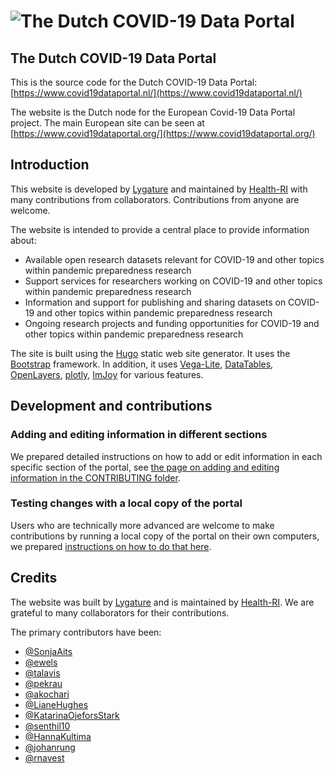 # ![The Dutch COVID-19 Data Portal](static/img/logos/national_portals/dutch_portal.svg)

## The Dutch COVID-19 Data Portal

This is the source code for the Dutch COVID-19 Data Portal:
[https://www.covid19dataportal.nl/](https://www.covid19dataportal.nl/)

The website is the Dutch node for the European Covid-19 Data Portal project.
The main European site can be seen at [https://www.covid19dataportal.org/](https://www.covid19dataportal.org/)

## Introduction

This website is developed by [Lygature](https://www.lygature.org/) and maintained by [Health-RI](https://www.health-ri.nl/) with many contributions from collaborators. Contributions from anyone are welcome.

The website is intended to provide a central place to provide information about:

- Available open research datasets relevant for COVID-19 and other topics within pandemic preparedness research
- Support services for researchers working on COVID-19 and other topics within pandemic preparedness research
- Information and support for publishing and sharing datasets on COVID-19 and other topics within pandemic preparedness research
- Ongoing research projects and funding opportunities for COVID-19 and other topics within pandemic preparedness research

The site is built using the [Hugo](https://gohugo.io/) static web site generator.
It uses the [Bootstrap](https://getbootstrap.com/) framework. In addition, it uses [Vega-Lite](https://vega.github.io/vega-lite/), [DataTables](https://datatables.net/), [OpenLayers](https://openlayers.org/), [plotly](https://plotly.com/), [ImJoy](https://imjoy.io/) for various features.

## Development and contributions

### Adding and editing information in different sections

We prepared detailed instructions on how to add or edit information in each specific section of the portal, see [the page on adding and editing information in the CONTRIBUTING folder](https://github.com/ScilifelabDataCentre/covid-portal/blob/develop/CONTRIBUTING/adding_editing_information.md).

### Testing changes with a local copy of the portal

Users who are technically more advanced are welcome to make contributions by running a local copy of the portal on their own computers, we prepared [instructions on how to do that here](https://github.com/ScilifelabDataCentre/covid-portal/blob/develop/CONTRIBUTING/running_a_local_copy.md).

## Credits

The website was built by [Lygature](https://www.lygature.org/) and is maintained by [Health-RI](https://www.health-ri.nl/). We are grateful to many collaborators for their contributions.

The primary contributors have been:

- [@SonjaAits](https://github.com/SonjaAits)
- [@ewels](https://github.com/ewels)
- [@talavis](https://github.com/talavis)
- [@pekrau](http://github.com/pekrau/)
- [@akochari](http://github.com/akochari/)
- [@LianeHughes](https://github.com/LianeHughes)
- [@KatarinaOjeforsStark](https://github.com/KatarinaOjeforsStark)
- [@senthil10](https://github.com/senthil10)
- [@HannaKultima](https://github.com/HannaKultima)
- [@johanrung](https://github.com/johanrung)
- [@rnavest](https://github.com/rnavest)

